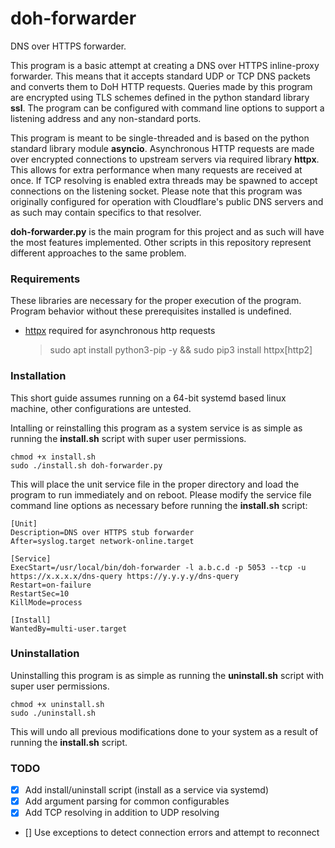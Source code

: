 # doh-forwarder
DNS over HTTPS forwarder.

This program is a basic attempt at creating a DNS over HTTPS inline-proxy forwarder.
This means that it accepts standard UDP or TCP DNS packets and converts them to DoH HTTP requests.
Queries made by this program are encrypted using TLS schemes defined in the python standard library **ssl**.
The program can be configured with command line options to support a listening address and any non-standard ports.

This program is meant to be single-threaded and is based on the python standard library module **asyncio**.
Asynchronous HTTP requests are made over encrypted connections to upstream servers via required library **httpx**.
This allows for extra performance when many requests are received at once.
If TCP resolving is enabled extra threads may be spawned to accept connections on the listening socket.
Please note that this program was originally configured for operation with Cloudflare's public DNS servers and as such may contain specifics to that resolver.

**doh-forwarder.py** is the main program for this project and as such will have the most features implemented.
Other scripts in this repository represent different approaches to the same problem.

### Requirements
These libraries are necessary for the proper execution of the program.
Program behavior without these prerequisites installed is undefined.
- [httpx](https://github.com/encode/httpx/) required for asynchronous http requests
	> sudo apt install python3-pip -y && sudo pip3 install httpx[http2]

### Installation
This short guide assumes running on a 64-bit systemd based linux machine, other configurations are untested.

Intalling or reinstalling this program as a system service is as simple as running the **install.sh** script with super user permissions.

	chmod +x install.sh
	sudo ./install.sh doh-forwarder.py

This will place the unit service file in the proper directory and load the program to run immediately and on reboot.
Please modify the service file command line options as necessary before running the **install.sh** script:

	[Unit]
	Description=DNS over HTTPS stub forwarder
	After=syslog.target network-online.target

	[Service]
	ExecStart=/usr/local/bin/doh-forwarder -l a.b.c.d -p 5053 --tcp -u https://x.x.x.x/dns-query https://y.y.y.y/dns-query
	Restart=on-failure
	RestartSec=10
	KillMode=process

	[Install]
	WantedBy=multi-user.target

### Uninstallation
Uninstalling this program is as simple as running the **uninstall.sh** script with super user permissions.

	chmod +x uninstall.sh
	sudo ./uninstall.sh

This will undo all previous modifications done to your system as a result of running the **install.sh** script.

### TODO
- [x] Add install/uninstall script (install as a service via systemd)
- [x] Add argument parsing for common configurables
- [x] Add TCP resolving in addition to UDP resolving
- [] Use exceptions to detect connection errors and attempt to reconnect
